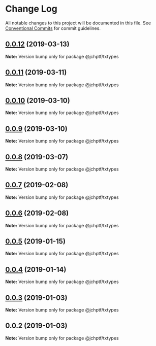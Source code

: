 # Change Log

All notable changes to this project will be documented in this file.
See [Conventional Commits](https://conventionalcommits.org) for commit guidelines.

## [0.0.12](https://github.com/jheinnic/portfolio-monorepo/compare/@jchptf/txtypes@0.0.11...@jchptf/txtypes@0.0.12) (2019-03-13)

**Note:** Version bump only for package @jchptf/txtypes





## [0.0.11](https://github.com/jheinnic/portfolio-monorepo/compare/@jchptf/txtypes@0.0.10...@jchptf/txtypes@0.0.11) (2019-03-11)

**Note:** Version bump only for package @jchptf/txtypes





## [0.0.10](https://github.com/jheinnic/portfolio-monorepo/compare/@jchptf/txtypes@0.0.9...@jchptf/txtypes@0.0.10) (2019-03-10)

**Note:** Version bump only for package @jchptf/txtypes





## [0.0.9](https://github.com/jheinnic/portfolio-monorepo/compare/@jchptf/txtypes@0.0.8...@jchptf/txtypes@0.0.9) (2019-03-10)

**Note:** Version bump only for package @jchptf/txtypes





## [0.0.8](https://github.com/jheinnic/portfolio-monorepo/compare/@jchptf/txtypes@0.0.7...@jchptf/txtypes@0.0.8) (2019-03-07)

**Note:** Version bump only for package @jchptf/txtypes





## [0.0.7](https://github.com/jheinnic/portfolio-monorepo/compare/@jchptf/txtypes@0.0.6...@jchptf/txtypes@0.0.7) (2019-02-08)

**Note:** Version bump only for package @jchptf/txtypes





## [0.0.6](https://github.com/jheinnic/portfolio-monorepo/compare/@jchptf/txtypes@0.0.5...@jchptf/txtypes@0.0.6) (2019-02-08)

**Note:** Version bump only for package @jchptf/txtypes





## [0.0.5](https://github.com/jheinnic/portfolio-monorepo/compare/@jchptf/txtypes@0.0.4...@jchptf/txtypes@0.0.5) (2019-01-15)

**Note:** Version bump only for package @jchptf/txtypes





## [0.0.4](https://github.com/jheinnic/portfolio-monorepo/compare/@jchptf/txtypes@0.0.3...@jchptf/txtypes@0.0.4) (2019-01-14)

**Note:** Version bump only for package @jchptf/txtypes





## [0.0.3](https://github.com/jheinnic/portfolio-monorepo/compare/@jchptf/txtypes@0.0.2...@jchptf/txtypes@0.0.3) (2019-01-03)

**Note:** Version bump only for package @jchptf/txtypes





## 0.0.2 (2019-01-03)

**Note:** Version bump only for package @jchptf/txtypes
